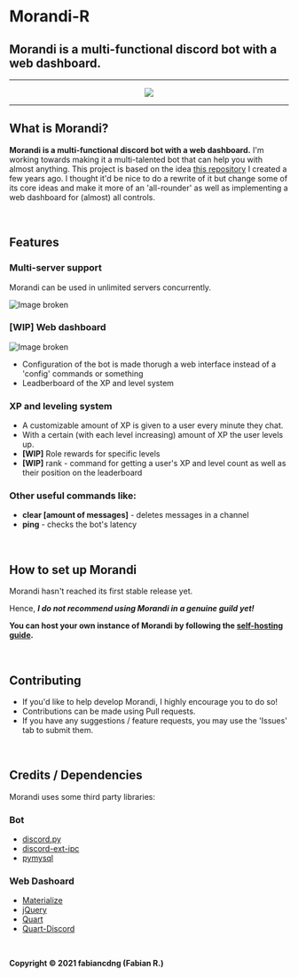 # Morandi-R
## Morandi is a multi-functional discord bot with a web dashboard.

---

<p align="center"><img src="https://cdn.discordapp.com/avatars/584108228523065387/f762ac9bbf11dcaa6a1db8b5c6fc358d.png?size=256"></p>

---

## What is Morandi?
**Morandi is a multi-functional discord bot with a web dashboard.**
I'm working towards making it a multi-talented bot that can help you with almost anything.
This project is based on the idea [this repository](https://github.com/fabiancdng/Morandi) I created a few years ago. I thought it'd be nice to do a rewrite of it but change some of its core ideas and make it more of an 'all-rounder' as well as implementing a web dashboard for (almost) all controls.

<br>

## Features
### Multi-server support
Morandi can be used in unlimited servers concurrently.

![Image broken](https://github.com/fabiancdng/Morandi-R/blob/master/assets/guild-dashboard.png?raw=true)

### **[WIP]** Web dashboard

![Image broken](https://github.com/fabiancdng/Morandi-R/blob/master/assets/dashboard.png?raw=true)

* Configuration of the bot is made thorugh a web interface instead of a 'config' commands or something
* Leadberboard of the XP and level system

### XP and leveling system
* A customizable amount of XP is given to a user every minute they chat.
* With a certain (with each level increasing) amount of XP the user levels up.
* **[WIP]** Role rewards for specific levels
* **[WIP]** rank - command for getting a user's XP and level count as well as their position on the leaderboard
### Other useful commands like:
* **clear [amount of messages]** - deletes messages in a channel
* **ping** - checks the bot's latency

<br>

## How to set up Morandi
Morandi hasn't reached its first stable release yet.

Hence, _**I do not recommend using Morandi in a genuine guild yet!**_

**You can host your own instance of Morandi by following the [self-hosting guide](https://github.com/fabiancdng/Morandi-R/wiki/Self-hosting).**

<br>

## Contributing
* If you'd like to help develop Morandi, I highly encourage you to do so!
* Contributions can be made using Pull requests.
* If you have any suggestions / feature requests, you may use the 'Issues' tab to submit them.

<br>

## Credits / Dependencies
Morandi uses some third party libraries:  
### Bot
* [discord.py](https://github.com/Rapptz/discord.py)
* [discord-ext-ipc](https://github.com/Ext-Creators/discord-ext-ipc)
* [pymysql](https://github.com/PyMySQL/PyMySQL)
### Web Dashoard
* [Materialize](https://materializecss.com/)
* [jQuery](https://jquery.com/)
* [Quart](https://github.com/xutaoding/quart)
* [Quart-Discord](https://github.com/jnawk/Quart-Discord)

<br>

**Copyright © 2021 fabiancdng (Fabian R.)**
  
